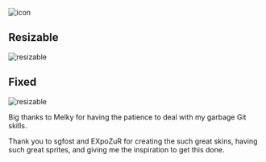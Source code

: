 ![icon](https://i.imgur.com/3rrt5b9.png)


## Resizable
![resizable](https://i.imgur.com/FQZHqJm.png)

## Fixed
![resizable](https://i.imgur.com/5rb6QUN.png)

Big thanks to Melky for having the patience to deal with my garbage Git skills.

Thank you to sgfost and EXpoZuR for creating the such great skins, having such great sprites, and giving me the inspiration to get this done.